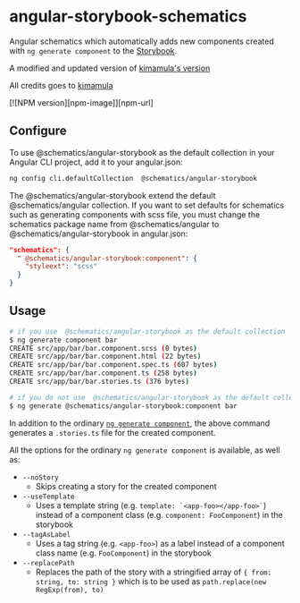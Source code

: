# angular-storybook-schematics

Angular schematics which automatically adds new components created with `ng generate component` to the [Storybook](https://storybook.js.org/).

A modified and updated version of [kimamula's version](https://github.com/kimamula/ngx-schematics-for-storybook)

All credits goes to [kimamula](https://github.com/kimamula)

[![NPM version][npm-image]][npm-url]

## Configure

To use @schematics/angular-storybook as the default collection in your Angular CLI project, add it to your angular.json:

```sh
ng config cli.defaultCollection  @schematics/angular-storybook
```

The @schematics/angular-storybook extend the default @schematics/angular collection. If you want to set defaults for schematics such as generating components with scss file, you must change the schematics package name from @schematics/angular to @schematics/angular-storybook in angular.json:

```json
"schematics": {
  " @schematics/angular-storybook:component": {
    "styleext": "scss"
  }
}
```

## Usage

```sh
# if you use  @schematics/angular-storybook as the default collection
$ ng generate component bar
CREATE src/app/bar/bar.component.scss (0 bytes)
CREATE src/app/bar/bar.component.html (22 bytes)
CREATE src/app/bar/bar.component.spec.ts (607 bytes)
CREATE src/app/bar/bar.component.ts (258 bytes)
CREATE src/app/bar/bar.stories.ts (376 bytes)

# if you do not use  @schematics/angular-storybook as the default collection
$ ng generate @schematics/angular-storybook:component bar
```

In addition to the ordinary [`ng generate component`](https://github.com/angular/angular-cli/wiki/generate-component), the above command generates a `.stories.ts` file for the created component.

All the options for the ordinary `ng generate component` is available, as well as:

- `--noStory`
  - Skips creating a story for the created component
- `--useTemplate`
  - Uses a template string (e.g. `` template: `<app-foo></app-foo>` ``) instead of a component class (e.g. `component: FooComponent`) in the storybook
- `--tagAsLabel`
  - Uses a tag string (e.g. `<app-foo>`) as a label instead of a component class name (e.g. `FooComponent`) in the storybook
- `--replacePath`
  - Replaces the path of the story with a stringified array of `{ from: string, to: string }` which is to be used as `path.replace(new RegExp(from), to)`
